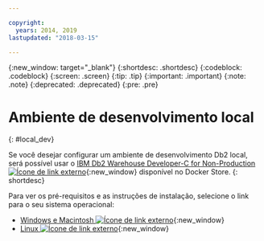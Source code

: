 ```yaml
---

copyright:
  years: 2014, 2019
lastupdated: "2018-03-15"

---
```


<!-- Attribute definitions --> 
{:new_window: target="_blank"}
{:shortdesc: .shortdesc}
{:codeblock: .codeblock}
{:screen: .screen}
{:tip: .tip}
{:important: .important}
{:note: .note}
{:deprecated: .deprecated}
{:pre: .pre}

# Ambiente de desenvolvimento local
{: #local_dev}

Se você desejar configurar um ambiente de desenvolvimento Db2 local, será possível usar o [IBM Db2 Warehouse Developer-C for Non-Production ![Ícone de link externo](../../icons/launch-glyph.svg "Ícone de link externo")](https://store.docker.com/images/ibm-db2-warehouse-dev){:new_window} disponível no Docker Store.
{: shortdesc}

Para ver os pré-requisitos e as instruções de instalação, selecione o link para o seu sistema operacional: 

- [Windows e Macintosh ![Ícone de link externo](../../icons/launch-glyph.svg "Ícone de link externo")](https://www.ibm.com/support/knowledgecenter/en/SS6NHC/com.ibm.swg.im.dashdb.doc/admin/local_prereqs-Winmac_using_Linux.html){:new_window}
- [Linux ![Ícone de link externo](../../icons/launch-glyph.svg "Ícone de link externo")](https://www.ibm.com/support/knowledgecenter/en/SS6NHC/com.ibm.swg.im.dashdb.doc/admin/local_prereqs-Linux.html){:new_window}
